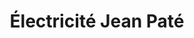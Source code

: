 ---
title: "Électricité Jean Paté"
url: /juvisy-sur-orge/electricite-jean-pate/
shop: radiotechnique
---